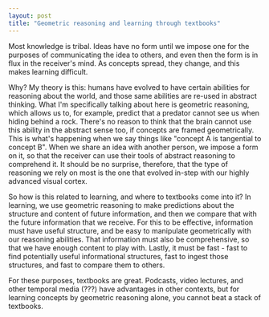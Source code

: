 ```yaml
---
layout: post
title: "Geometric reasoning and learning through textbooks"
---
```


Most knowledge is tribal. Ideas have no form until we impose one for the purposes of communicating the idea to others,
and even then the form is in flux in the receiver's mind. As concepts spread, they change, and this makes learning
difficult.

Why? My theory is this: humans have evolved to have certain abilities for reasoning about the world, and those same abilities
are re-used in abstract thinking. What I'm specifically talking about here is geometric reasoning, which allows us to, for
example, predict that a predator cannot see us when hiding behind a rock. There's no reason to think that the brain
cannot use this ability in the abstract sense too, if concepts are framed geometrically. This is what's happening when we
say things like "concept A is tangential to concept B". When we share an idea with another person, we impose a form on
it, so that the receiver can use their tools of abstract reasoning to comprehend it. It should be no surprise,
therefore, that the type of reasoning we rely on most is the one that evolved in-step with our highly advanced visual cortex.

So how is this related to learning, and where to textbooks come into it? In learning, we use geometric reasoning to make
predictions about the structure and content of future information, and then we compare that with the future information that 
we receive. For this to be effective, information must have useful structure, and be easy to manipulate geometrically
with our reasoning abilities. That information must also be comprehensive, so that we have enough content to play with. 
Lastly, it must be fast - fast to find potentially useful informational structures, fast to ingest those structures, and
fast to compare them to others.

For these purposes, textbooks are great. Podcasts, video lectures, and other temporal media (???) have advantages in
other contexts, but for learning concepts by geometric reasoning alone, you cannot beat a stack of textbooks.


